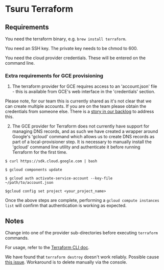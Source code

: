 # Tsuru Terraform

## Requirements

You need the terraform binary, e.g. `brew install terraform`.

You need an SSH key. The private key needs to be chmod to 600.

You need the cloud provider credentials. These will be entered on the command line.

### Extra requirements for GCE provisioning

1. The terraform provider for GCE requires access to an 'account.json' file - this is available from GCE's web interface in the 'credentials' section.

Please note, for our team this is currently shared as it's not clear that we can create multiple accounts. If you are on the team please obtain the credentials from someone else. There is a [story in our backlog](https://www.pivotaltracker.com/n/projects/1275640/stories/93990946) to address this.

2. The GCE provider for Terraform does not currently have support for managing DNS records, and as such we have created a wrapper around Google's 'gcloud' command which allows us to create DNS records as part of a local-provisioner step. It is necessary to manually install the 'gcloud' command line utility and authenticate it before running Terraform for the first time.

`$ curl https://sdk.cloud.google.com | bash`

`$ gcloud components update`

`$ gcloud auth activate-service-account --key-file ~/path/to/account.json`

`$gcloud config set project <your_project_name>`

Once the above steps are complete, performing a  `gcloud compute instances list` will confirm that authentication is working as expected.


## Notes

Change into one of the provider sub-directories before executing `terraform` commands.


For usage, refer to the [Terraform CLI doc](https://www.terraform.io/docs/commands/index.html).

We have found that `terraform destroy` doesn't work reliably. Possible cause [this issue](https://github.com/hashicorp/terraform/issues/1203). Workaround is to delete manually via the console.


